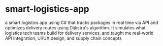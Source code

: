 # smart-logistics-app

a smart logistics app using C# that tracks packages in real time via API and optimizes delivery routes using Dijkstra's algorithm. It simulates what logistics tech teams build for delivery services, and taught me real-world API integration, UI/UX design, and supply chain concepts
